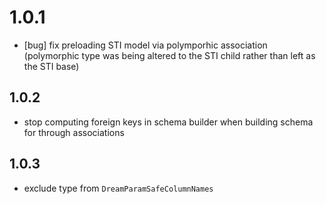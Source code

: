 # 1.0.1

- [bug] fix preloading STI model via polymporhic association (polymorphic type was being altered to the STI child rather than left as the STI base)

## 1.0.2

- stop computing foreign keys in schema builder when building schema for through associations

## 1.0.3

- exclude type from `DreamParamSafeColumnNames`
